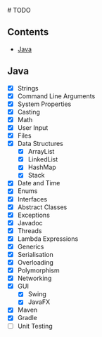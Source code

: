 # TODO

## Contents
- [Java](#java)

## Java
- [x] Strings
- [x] Command Line Arguments
- [x] System Properties
- [x] Casting
- [x] Math
- [x] User Input
- [x] Files
- [x] Data Structures
	- [x] ArrayList
	- [x] LinkedList
	- [x] HashMap
	- [x] Stack
- [x] Date and Time
- [x] Enums
- [x] Interfaces
- [x] Abstract Classes
- [x] Exceptions
- [x] Javadoc
- [x] Threads
- [x] Lambda Expressions
- [x] Generics
- [x] Serialisation
- [x] Overloading
- [x] Polymorphism
- [x] Networking
- [x] GUI
	- [x] Swing
	- [x] JavaFX
- [x] Maven
- [x] Gradle
- [ ] Unit Testing